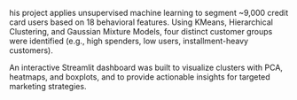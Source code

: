 his project applies unsupervised machine learning to segment ~9,000 credit card users based on 18 behavioral features. Using KMeans, Hierarchical Clustering, and Gaussian Mixture Models, four distinct customer groups were identified (e.g., high spenders, low users, installment-heavy customers).

An interactive Streamlit dashboard was built to visualize clusters with PCA, heatmaps, and boxplots, and to provide actionable insights for targeted marketing strategies.
